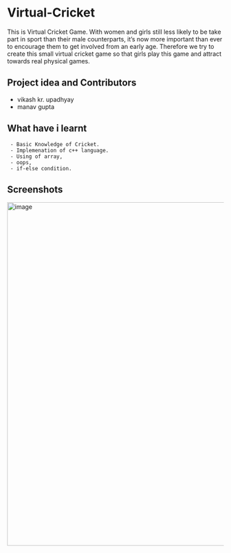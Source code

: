 # Virtual-Cricket
This is Virtual Cricket Game. With women and girls still less likely to be take part in sport than their male counterparts, it’s now more important than ever to encourage them to get involved from an early age. Therefore we try to create this small virtual cricket game so that girls play this game and attract towards real physical games.

## Project idea and Contributors
- vikash kr. upadhyay 
- manav gupta

## What have i learnt
     - Basic Knowledge of Cricket.
     - Implemenation of c++ language.
     - Using of array,
     - oops,
     - if-else condition.
     
## Screenshots

<img width="797" alt="image" src="https://user-images.githubusercontent.com/79929708/145377436-477f97af-bee6-4286-b351-9f4da9dee685.png">
